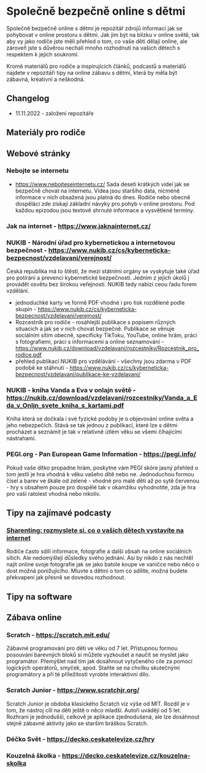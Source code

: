 # Společně bezpečně online s dětmi

Společně bezpečně online s dětmi je repozitář zdrojů informací jak se pohybovat v online prostoru s dětmi. Jak jim být na blízku v online světě, tak aby vy jako rodiče jste měli přehled o tom, co vaše děti dělají online, ale zároveň jste s důvěrou nechali mnoho rozhodnutí na vašich dětech s respektem k jejich soukromí.

Kromě materiálů pro rodiče a inspirujících článků, podcastů a materiálů najdete v repozitáři tipy na online zábavu s dětmi, která by měla být zábavná, kreativní a neškodná.


## Changelog

- 11.11.2022 - založení repozitáře


## Materiály pro rodiče
## Webové stránky
### Nebojte se internetu 
- https://www.nebojteseinternetu.cz/
Sada deseti krátkých videí jak se bezpečně chovat na internetu. Videa jsou staršího data, nicméně informace v nich obsažená jsou platná do dnes. Rodiče nebo obecně dospěláci zde získají základní návyky pro pohyb v online prostoru. Pod každou epizodou jsou textově shrnuté informace a vysvětlené termíny.

### Jak na internet - https://www.jaknainternet.cz/

### NUKIB - Národní úřad pro kybernetickou a internetovou bezpečnost - https://www.nukib.cz/cs/kyberneticka-bezpecnost/vzdelavani/verejnost/
Česká republika má to štěstí, že mezi státními orgány se vyskytuje také úřad pro potírání a prevenci kybernetické bezpečnosti. Jedním z jejich úkolů j provádět osvětu bez širokou veřejností. NUKIB tedy nabízí ceou řadu forem vzdělání.
- jednoduchké karty ve formě PDF vhodné i pro tisk rozdělené podle skupin - https://www.nukib.cz/cs/kyberneticka-bezpecnost/vzdelavani/verejnost/
- Rozcestník pro rodiče - rosáhlejší publikace s popisem různých situacích a jak se v nich chovat bezpečně. Publikace se věnuje sociálním sítím obecně, specificky TikToku, YouTube, online hrám, práci s fotografiemi, práci s informacemi a online seznamování - https://www.nukib.cz/download/vzdelavani/rozcestniky/Rozcestnik_pro_rodice.pdf
- přehled publikací NUKIB pro vzdělávání - všechny jsou zdarma v PDF podobě ke stáhnutí - https://www.nukib.cz/cs/kyberneticka-bezpecnost/vzdelavani/publikace-ke-vzdelavani/

### NUKIB - kniha Vanda a Eva v onlajn světě - https://nukib.cz/download/vzdelavani/rozcestniky/Vanda_a_Eda_v_Onljn_svete_kniha_s_kartami.pdf
Kniha která se dočkala i své fyzické podoby je o objevování online světa a jeho nebezpečích. Stává se tak jednou z publikací, které lze s dětmi procházet a seznámit je tak v relativně útlém věku se všemi číhajícími nástrahami.

### PEGI.org - Pan European Game Information - https://pegi.info/
Pokud vaše dítko propadne hrám, poskytne vám PEGI skóre jasný přehled o tom jestli je hra vhodná k věku vašeho dítě nebo ne. Jednoduchou formou čísel a barev ve škále od zelené - vhodné pro malé děti až po sytě červenou - hry s obsahem pouze pro dospělé tak v okamžiku vyhodnotíte, zda je hra pro vaší ratolest vhodná nebo nikoliv.

## Tipy na zajímavé podcasty
### [Sharenting: rozmyslete si, co o vašich dětech vystavíte na internet](https://podcasts.google.com/feed/aHR0cHM6Ly9hcGkubXVqcm96aGxhcy5jei9yc3MvcG9kY2FzdC85Mzg1ZWY4NC1jNzEwLTM4ZTAtYjczMS0xMjJlYjIyNmZkNGMucnNz/episode/YTZjY2U3NWEtNDY3Mi00OTQwLWEzMzctN2NkZTU5ZDQ4MTM2?ep=1)
Rodiče často sdílí informace, fotografie a další obsah na online sociálních sítích. Ale nedomýšlejí důsledky svého jednání. Asi by nikdo z nás nechtěl najít online svoje fotografie jak se jako batole koupe ve vaničce nebo něco o dost možná ponižujícího. Mluvte s dětmi o tom co sdílíte, možná budete překvapeni jak přesně se dovedou rozhodnout.

## Tipy na software


## Zábava online
### Scratch - https://scratch.mit.edu/
Zábavné programování pro děti ve věku od 7 let. Přístupnou formou posouvání barevných bloků si můžete vyzkoušet a naučit se myslet jako programátor. Přemýšlet nad tím jak dosáhnout vytyčeného cíle za pomocí logických operátorů, smyček, apod. Staňte se na chvilku skutečnými programátory a při té příležitosti vyrobte interaktivní dílo.

### Scratch Junior - https://www.scratchjr.org/
Scratch Junior je obdoba klasického Scratch viz výše od MIT. Rozdíl je v tom, že nástroj cílí na děti ještě o něco mladší. Autoři uvádějí od 5 let. Rozhraní je jednodušší, celkově je aplikace zjednodušená, ale lze dosáhnout stejně zábavné aktivity jako se starším bráškou Scratch.

### Déčko Svět - https://decko.ceskatelevize.cz/hry

### Kouzelná školka - https://decko.ceskatelevize.cz/kouzelna-skolka


